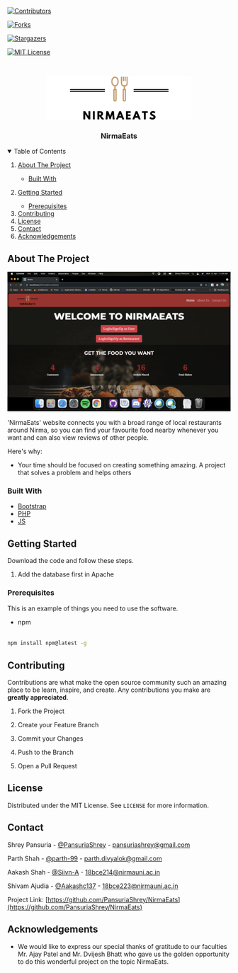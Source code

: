 [![Contributors][contributors-shield]][contributors-url]

[![Forks][forks-shield]][forks-url]

[![Stargazers][stars-shield]][stars-url]

[![MIT License][license-shield]][license-url]

  
  

<br  />

<p  align="center">

<a  href="#">

<img  src="assets/images/logo.png"  alt="Logo"  height="100">

</a>

  

<h3  align="center">NirmaEats</h3>

</p>

  
  
  

<!-- TABLE OF CONTENTS -->

<details  open="open">

<summary>Table of Contents</summary>

<ol>

<li>

<a  href="#about-the-project">About The Project</a>

<ul>

<li><a  href="#built-with">Built With</a></li>

</ul>

</li>

<li>

<a  href="#getting-started">Getting Started</a>

<ul>

<li><a  href="#prerequisites">Prerequisites</a></li>

</ul>

</li>

<li><a  href="#contributing">Contributing</a></li>

<li><a  href="#license">License</a></li>

<li><a  href="#contact">Contact</a></li>

<li><a  href="#acknowledgements">Acknowledgements</a></li>

</ol>

</details>

  
  
  

<!-- ABOUT THE PROJECT -->

## About The Project

  

[![Product Name Screen Shot][product-screenshot]](https://example.com)

  

'NirmaEats' website connects you with a broad range of local restaurants around Nirma, so you can find your favourite food nearby whenever you want and can also view reviews of other people.

  

Here's why:

* Your time should be focused on creating something amazing. A project that solves a problem and helps others

  

### Built With

*  [Bootstrap](https://getbootstrap.com)
*  [PHP](https://www.php.net/)
* [JS](https://www.javascript.com/)
  

<!-- GETTING STARTED -->

## Getting Started

  

Download the code and follow these steps.
1. Add the database first in Apache

  

### Prerequisites

  

This is an example of things you need to use the software.

* npm

```sh

npm install npm@latest -g

```

  
  

<!-- CONTRIBUTING -->

## Contributing

  

Contributions are what make the open source community such an amazing place to be learn, inspire, and create. Any contributions you make are **greatly appreciated**.

  

1. Fork the Project

2. Create your Feature Branch

3. Commit your Changes

4. Push to the Branch

5. Open a Pull Request

  
  
  

<!-- LICENSE -->

## License

  

Distributed under the MIT License. See `LICENSE` for more information.

  
  
  

<!-- CONTACT -->

## Contact

  

Shrey Pansuria -  [@PansuriaShrey](https://github.com/PansuriaShrey) - pansuriashrey@gmail.com

Parth Shah - [@parth-99](https://github.com/parth-99) - parth.divyalok@gmail.com

Aakash Shah -  [@Siivn-A](https://github.com/Siivn-A) - 18bce214@nirmauni.ac.in

Shivam Ajudia -  [@Aakashc137](https://github.com/Aakashc137) - 18bce223@nirmauni.ac.in

  

Project Link: [https://github.com/PansuriaShrey/NirmaEats](https://github.com/PansuriaShrey/NirmaEats)

  
  
  

<!-- ACKNOWLEDGEMENTS -->

## Acknowledgements

* We would like to express our special thanks of gratitude to our faculties Mr. Ajay Patel and Mr. Dvijesh Bhatt who gave us the golden opportunity to do this wonderful project on the topic NirmaEats.

  
  
  

<!-- MARKDOWN LINKS & IMAGES -->

<!-- https://www.markdownguide.org/basic-syntax/#reference-style-links -->

[contributors-shield]: https://img.shields.io/github/issues/PansuriaShrey/NirmaEats?label=ISSUES&style=for-the-badge

[contributors-url]: https://github.com/PansuriaShrey/NirmaEats/graphs/contributors

[forks-shield]: https://img.shields.io/github/forks/PansuriaShrey/NirmaEats?label=FORKS&style=for-the-badge

[forks-url]: https://github.com/PansuriaShrey/NirmaEats/network/members

[stars-shield]: https://img.shields.io/github/forks/PansuriaShrey/NirmaEats?label=STARS&style=for-the-badge

[stars-url]: https://github.com/PansuriaShrey/NirmaEats/stargazers

[license-shield]: https://img.shields.io/github/forks/PansuriaShrey/NirmaEats?label=LICENSE&style=for-the-badge

[license-url]: https://github.com/PansuriaShrey/NirmaEats/blob/main/LICENSE

[product-screenshot]: assets/images/mainpage.jpeg
